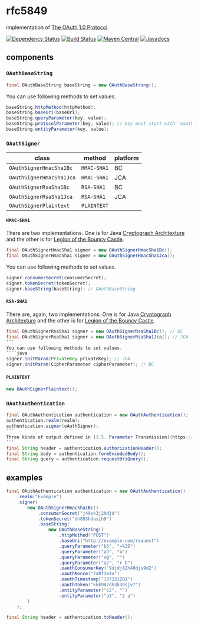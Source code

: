 # rfc5849
implementation of [The OAuth 1.0 Protocol](https://tools.ietf.org/html/rfc5849).

[![Dependency Status](https://www.versioneye.com/user/projects/57cbd063939fc6004abe4ba3/badge.svg?style=flat-square)](https://www.versioneye.com/user/projects/57cbd063939fc6004abe4ba3)
[![Build Status](https://travis-ci.org/jinahya/rfc5849.svg?branch=develop)](https://travis-ci.org/jinahya/rfc5849)
[![Maven Central](https://img.shields.io/maven-central/v/com.github.jinahya/rfc5849.svg?maxAge=2592000&style=flat-square)](http://search.maven.org/#search%7Cga%7C1%7Cg%3A%22com.github.jinahya%22%20a%3A%22rfc5849%22)
[![Javadocs](http://www.javadoc.io/badge/com.github.jinahya/rfc5849.svg?style=flat-square)](http://www.javadoc.io/doc/com.github.jinahya/rfc5849)

## components

### `OAuthBaseString`
````java
final OAuthBaseString baseString = new OAuthBaseString();
````
You can use following methods to set values.
````java
baseString.httpMethod(httpMethod);
baseString.baseUri(baseUri);
baseString.queryParameter(key, value);
baseString.protocolParameter(key, value); // key must start with 'oauth_'
baseString.entityParameter(key, value);
````

### `OAuthSigner`

|class                   |method     |platform|
|------------------------|-----------|--------|
|`OAuthSignerHmacSha1Bc` |`HMAC-SHA1`|BC      |
|`OAuthSignerHmacSha1Jca`|`HMAC-SHA1`|JCA     |
|`OAuthSignerRsaSha1Bc`  |`RSA-SHA1` |BC      |
|`OAuthSignerRsaSha1Jca` |`RSA-SHA1` |JCA     |
|`OAuthSignerPlaintext`  |`PLAINTEXT`|        |

#### `HMAC-SHA1`

There are two implementations. One is for Java [Cryptograph Architexture](http://docs.oracle.com/javase/8/docs/technotes/guides/security/crypto/CryptoSpec.html) and the other is for [Legion of the Bouncy Castle](http://www.bouncycastle.org/java.html).
````java
final OAuthSignerHmacSha1 signer = new OAuthSignerHmacSha1Bc();
final OAuthSignerHmacSha1 signer = new OAuthSignerHmacSha1Jca();
````
You can use following methods to set values.
````java
signer.consumerSecret(consumerSecret);
signer.tokenSecret(tokenSecret);
signer.baseString(baseString); // OAuthBaseString
````

#### `RSA-SHA1`

There are, again, two implementations.  One is for Java [Cryptograph Architexture](http://docs.oracle.com/javase/8/docs/technotes/guides/security/crypto/CryptoSpec.html) and the other is for [Legion of the Bouncy Castle](http://www.bouncycastle.org/java.html).
````java
final OAuthSignerRsaSha1 signer = new OAuthSignerRsaSha1Bc(); // BC
final OAuthSignerRsaSha1 signer = new OAuthSignerRsaSha1Jca(); // JCA
```
You can use following methods to set values.
````java
signer.initParam(PrivateKey privateKey); // JCA
signer.initParam(CipherParameter cipherParameter); // BC
````

#### `PLAINTEXT`

````java
new OAuthSignerPlaintext();
````

### `OAuthAuthentication`

````java
final OAuthAuthentication authentication = new OAuthAuthentication();
authentication.realm(realm);
authentication.signer(oAuthSigner);
```
Three kinds of output defined in [3.5. Parameter Transmission](https://tools.ietf.org/html/rfc5849#section-3.5) are supported.
```
final String header = authentication.authorizationHeader();
final String body = authentication.formEncodedBody();
final String query = authentication.requestUriQuery();
````

## examples

````java
final OAuthAuthentication authentication = new OAuthAuthentication()
    .realm("Example")
    .signer(
        new OAuthSignerHmacSha1Bc()
            .consumerSecret("j49sk3j29djd")
            .tokenSecret("dh893hdasih9")
            .baseString(
                new OAuthBaseString()
                    .httpMethod("POST")
                    .baseUri("http://example.com/request")
                    .queryParameter("b5", "=%3D")
                    .queryParameter("a3", "a")
                    .queryParameter("c@", "")
                    .queryParameter("a2", "r b")
                    .oauthConsumerKey("9djdj82h48djs9d2")
                    .oauthNonce("7d8f3e4a")
                    .oauthTimestamp("137131201")
                    .oauthToken("kkk9d7dh3k39sjv7")
                    .entityParameter("c2", "")
                    .entityParameter("a3", "2 q")
        )
    );

final String header = authentication.toHeader();
````
